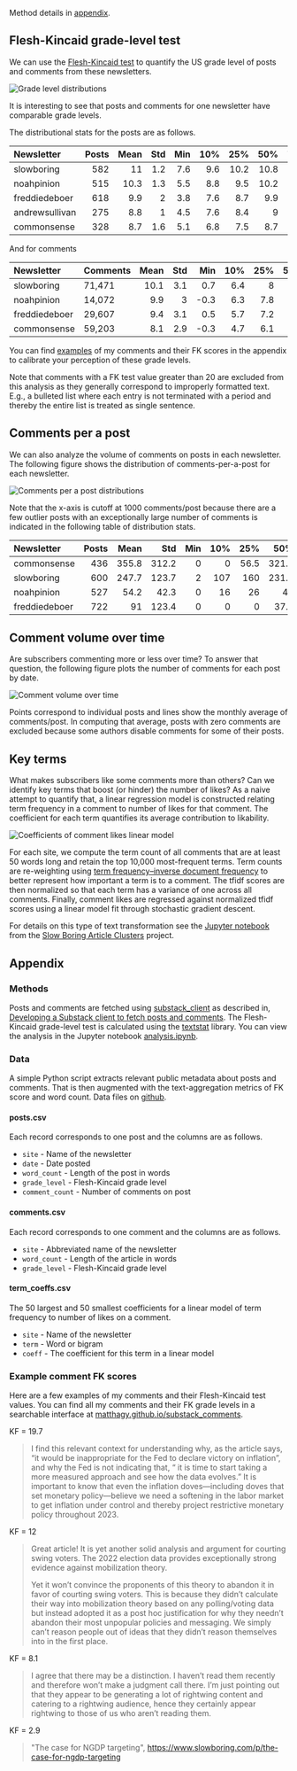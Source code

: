 Method details in [appendix](#methods).

## Flesh-Kincaid grade-level test

We can use the
[Flesh-Kincaid test](https://en.wikipedia.org/wiki/Flesch%E2%80%93Kincaid_readability_tests#Flesch%E2%80%93Kincaid_grade_level)
to quantify the US grade level of posts and comments from these newsletters.

![Grade level distributions](fig/grade_level_dists.png)

It is interesting to see that posts and comments for one newsletter have comparable grade levels.

The distributional stats for the posts are as follows.

| Newsletter     | Posts | Mean | Std | Min | 10% |  25% |  50% |  75% |  90% |  Max |
|:---------------|------:|-----:|----:|----:|----:|-----:|-----:|-----:|-----:|-----:|
| slowboring     |   582 |   11 | 1.2 | 7.6 | 9.6 | 10.2 | 10.8 | 11.7 | 12.5 | 15.3 |
| noahpinion     |   515 | 10.3 | 1.3 | 5.5 | 8.8 |  9.5 | 10.2 | 11.1 | 11.9 | 15.1 |
| freddiedeboer  |   618 |  9.9 |   2 | 3.8 | 7.6 |  8.7 |  9.9 | 11.2 | 12.3 | 17.8 |
| andrewsullivan |   275 |  8.8 |   1 | 4.5 | 7.6 |  8.4 |    9 |  9.4 |   10 | 11.7 |
| commonsense    |   328 |  8.7 | 1.6 | 5.1 | 6.8 |  7.5 |  8.7 |  9.8 | 10.8 | 13.5 |

And for comments

| Newsletter    | Comments | Mean | Std |  Min | 10% | 25% | 50% |  75% |  90% | Max |
|:--------------|:---------|-----:|----:|-----:|----:|----:|----:|-----:|-----:|----:|
| slowboring    | 71,471   | 10.1 | 3.1 |  0.7 | 6.4 |   8 | 9.9 | 12.1 | 14.3 |  20 |
| noahpinion    | 14,072   |  9.9 |   3 | -0.3 | 6.3 | 7.8 | 9.6 | 11.7 | 13.9 |  20 |
| freddiedeboer | 29,607   |  9.4 | 3.1 |  0.5 | 5.7 | 7.2 | 9.1 | 11.4 | 13.6 |  20 |
| commonsense   | 59,203   |  8.1 | 2.9 | -0.3 | 4.7 | 6.1 | 7.8 |  9.8 | 11.9 |  20 |

You can find
[examples](#example-comment-fk-scores)
of my comments and their FK scores in the appendix to calibrate your perception of these grade levels.

Note that comments with a FK test value greater than 20 are excluded from this analysis
as they generally correspond to improperly formatted text.
E.g., a bulleted list where each entry is not terminated with a period and thereby
the entire list is treated as single sentence.

## Comments per a post

We can also analyze the volume of comments on posts in each newsletter.
The following figure shows the distribution of comments-per-a-post for each newsletter.

![Comments per a post distributions](fig/post_comments_dists.png)

Note that the x-axis is cutoff at 1000 comments/post because there are a few outlier posts
with an exceptionally large number of comments is indicated in the following table of
distribution stats.

| Newsletter    | Posts |  Mean |   Std | Min | 10% |  25% |   50% |   75% |   90% |  Max |
|:--------------|------:|------:|------:|----:|----:|-----:|------:|------:|------:|-----:|
| commonsense   |   436 | 355.8 | 312.2 |   0 |   0 | 56.5 | 321.5 | 584.8 |   798 | 1641 |
| slowboring    |   600 | 247.7 | 123.7 |   2 | 107 |  160 | 231.5 | 316.2 | 413.3 | 1034 |
| noahpinion    |   527 |  54.2 |  42.3 |   0 |  16 |   26 |    41 |  72.5 |   106 |  268 |
| freddiedeboer |   722 |    91 | 123.4 |   0 |   0 |    0 |  37.5 | 129.8 | 274.8 |  663 |

## Comment volume over time

Are subscribers commenting more or less over time?
To answer that question, the following figure plots the number of comments for each post by date.

![Comment volume over time](fig/comment_volume_time.png)

Points correspond to individual posts and lines show the monthly average of comments/post.
In computing that average, posts with zero comments are excluded because
some authors disable comments for some of their posts.

## Key terms

What makes subscribers like some comments more than others?
Can we identify key terms that boost (or hinder) the number of likes?
As a naive attempt to quantify that, a linear regression model is constructed
relating term frequency in a comment to number of likes for that comment.
The coefficient for each term quantifies its average contribution to likability.

![Coefficients of comment likes linear model](fig/term_coeffs.png)

For each site, we compute the term count of all comments that are at least 50 words long
and retain the top 10,000 most-frequent terms.
Term counts are re-weighting using
[term frequency–inverse document frequency](https://en.wikipedia.org/wiki/Tf%E2%80%93idf)
to better represent how important a term is to a comment.
The tfidf scores are then normalized so that each term has a variance of one across all comments.
Finally, comment likes are regressed against normalized tfidf scores using a linear model
fit through stochastic gradient descent.

For details on this type of text transformation see the
[Jupyter notebook](https://github.com/matthagy/slowboring_article_clusters/blob/master/analysis.ipynb)
from the [Slow Boring Article Clusters](https://github.com/matthagy/slowboring_article_clusters) project.

## Appendix

### Methods

Posts and comments are fetched using [substack_client](https://github.com/matthagy/substack_client) as described in,
[Developing a Substack client to fetch posts and comments](https://matthagy.substack.com/p/developing-a-custom-substack-front).
The Flesh-Kincaid grade-level test is calculated using the [textstat](https://github.com/textstat/textstat) library.
You can view the analysis in the Jupyter notebook
[analysis.ipynb](https://github.com/matthagy/newsletter_stats/blob/master/analysis.ipynb).

### Data

A simple Python script extracts relevant public metadata about posts and comments.
That is then augmented with the text-aggregation metrics of FK score and word count.
Data files on [github](https://github.com/matthagy/newsletter_stats/tree/master/data).

#### posts.csv

Each record corresponds to one post and the columns are as follows.

* `site` - Name of the newsletter
* `date` - Date posted
* `word_count` - Length of the post in words
* `grade_level` - Flesh-Kincaid grade level
* `comment_count` - Number of comments on post

#### comments.csv

Each record corresponds to one comment and the columns are as follows.

* `site` - Abbreviated name of the newsletter
* `word_count` - Length of the article in words
* `grade_level` - Flesh-Kincaid grade level

#### term_coeffs.csv

The 50 largest and 50 smallest coefficients for a linear model of term 
frequency to number of likes on a comment.

* `site` - Name of the newsletter
* `term` - Word or bigram
* `coeff` - The coefficient for this term in a linear model

### Example comment FK scores

Here are a few examples of my comments and their Flesh-Kincaid test values.
You can find all my comments and their FK grade levels in a searchable interface at
[matthagy.github.io/substack_comments](https://matthagy.github.io/substack_comments/).

KF = 19.7
> I find this relevant context for understanding why, as the article says, “it would be inappropriate for the Fed to
> declare victory on inflation”, and why the Fed is not indicating that, “ it is time to start taking a more measured
> approach and see how the data evolves.” It is important to know that even the inflation doves—including doves that set
> monetary policy—believe we need a softening in the labor market to get inflation under control and thereby project
> restrictive monetary policy throughout 2023.


KF = 12
> Great article! It is yet another solid analysis and argument for courting swing voters. The 2022 election data
> provides exceptionally strong evidence against mobilization theory.
>
> Yet it won’t convince the proponents of this theory to abandon it in favor of courting swing voters. This is because
> they didn’t calculate their way into mobilization theory based on any polling/voting data but instead adopted it as a
> post hoc justification for why they needn’t abandon their most unpopular policies and messaging. We simply can’t
> reason
> people out of ideas that they didn’t reason themselves into in the first place.


KF = 8.1
> I agree that there may be a distinction. I haven’t read them recently and therefore won’t make a judgment call there.
> I’m just pointing out that they appear to be generating a lot of rightwing content and catering to a rightwing
> audience,
> hence they certainly appear rightwing to those of us who aren’t reading them.

KF = 2.9
> "The case for NGDP targeting", https://www.slowboring.com/p/the-case-for-ngdp-targeting